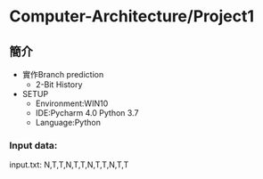 # Computer-Architecture/Project1
## 簡介
* 實作Branch prediction
  * 2-Bit History
* SETUP
  * Environment:WIN10
  * IDE:Pycharm 4.0 Python 3.7
  * Language:Python
### Input data: 
input.txt: N,T,T,N,T,T,N,T,T,N,T,T
